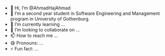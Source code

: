 - 👋 Hi, I’m @AhmadHajAhmad
- 👀 I’m a second year student in Software Engineering and Management program in University of Gothenburg.
- 🌱 I’m currently learning ...
- 💞️ I’m looking to collaborate on ...
- 📫 How to reach me ...
- 😄 Pronouns: ...
- ⚡ Fun fact: ...

<!---
AhmadHajAhmad/AhmadHajAhmad is a ✨ special ✨ repository because its `README.md` (this file) appears on your GitHub profile.
You can click the Preview link to take a look at your changes.
--->
